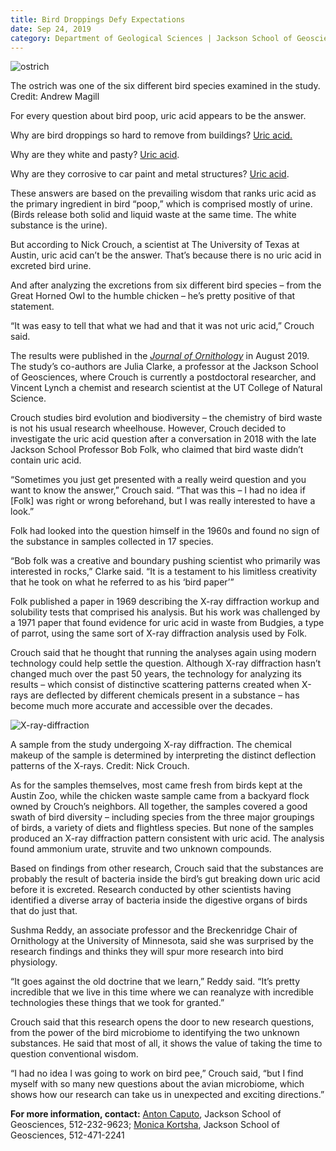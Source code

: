 ```yaml
--- 
title: Bird Droppings Defy Expectations
date: Sep 24, 2019
category: Department of Geological Sciences | Jackson School of Geosciences
---
```


![ostrich](http://research.utexas.edu/showcase/assets/js/fileman/Uploads/ostrich.jpg)

The ostrich was one of the six different bird species examined in the study. Credit: Andrew Magill

For every question about bird poop, uric acid appears to be the answer.

Why are bird droppings so hard to remove from buildings? [Uric acid.](https://www.audubon.org/news/how-live-bird-poop)

Why are they white and pasty? [Uric acid](https://www.britannica.com/story/why-is-bird-poop-white).

Why are they corrosive to car paint and metal structures? [Uric acid](https://www.fws.gov/northeast/migratorybirds/pdf/2016_EA_Reducing_Bird_Damage_in_Massachusetts_20170308.pdf).

These answers are based on the prevailing wisdom that ranks uric acid as the primary ingredient in bird “poop,” which is comprised mostly of urine. (Birds release both solid and liquid waste at the same time. The white substance is the urine).

But according to Nick Crouch, a scientist at The University of Texas at Austin, uric acid can’t be the answer. That’s because there is no uric acid in excreted bird urine.

And after analyzing the excretions from six different bird species – from the Great Horned Owl to the humble chicken – he’s pretty positive of that statement.

“It was easy to tell that what we had and that it was not uric acid,” Crouch said.

The results were published in the [_Journal of Ornithology_](https://link.springer.com/article/10.1007/s10336-019-01692-5) in August 2019. The study’s co-authors are Julia Clarke, a professor at the Jackson School of Geosciences, where Crouch is currently a postdoctoral researcher, and Vincent Lynch a chemist and research scientist at the UT College of Natural Science.

Crouch studies bird evolution and biodiversity – the chemistry of bird waste is not his usual research wheelhouse. However, Crouch decided to investigate the uric acid question after a conversation in 2018 with the late Jackson School Professor Bob Folk, who claimed that bird waste didn’t contain uric acid.

“Sometimes you just get presented with a really weird question and you want to know the answer,” Crouch said. “That was this – I had no idea if \[Folk\] was right or wrong beforehand, but I was really interested to have a look.”

Folk had looked into the question himself in the 1960s and found no sign of the substance in samples collected in 17 species.

“Bob folk was a creative and boundary pushing scientist who primarily was interested in rocks,” Clarke said. “It is a testament to his limitless creativity that he took on what he referred to as his ‘bird paper’”

Folk published a paper in 1969 describing the X-ray diffraction workup and solubility tests that comprised his analysis. But his work was challenged by a 1971 paper that found evidence for uric acid in waste from Budgies, a type of parrot, using the same sort of X-ray diffraction analysis used by Folk.

Crouch said that he thought that running the analyses again using modern technology could help settle the question. Although X-ray diffraction hasn’t changed much over the past 50 years, the technology for analyzing its results – which consist of distinctive scattering patterns created when X-rays are deflected by different chemicals present in a substance – has become much more accurate and accessible over the decades.

![X-ray-diffraction](http://research.utexas.edu/showcase/assets/js/fileman/Uploads/X-ray-diffraction.png)

A sample from the study undergoing X-ray diffraction. The chemical makeup of the sample is determined by interpreting the distinct deflection patterns of the X-rays. Credit: Nick Crouch.

As for the samples themselves, most came fresh from birds kept at the Austin Zoo, while the chicken waste sample came from a backyard flock owned by Crouch’s neighbors. All together, the samples covered a good swath of bird diversity – including species from the three major groupings of birds, a variety of diets and flightless species. But none of the samples produced an X-ray diffraction pattern consistent with uric acid. The analysis found ammonium urate, struvite and two unknown compounds.

Based on findings from other research, Crouch said that the substances are probably the result of bacteria inside the bird’s gut breaking down uric acid before it is excreted. Research conducted by other scientists having identified a diverse array of bacteria inside the digestive organs of birds that do just that.

Sushma Reddy, an associate professor and the Breckenridge Chair of Ornithology at the University of Minnesota, said she was surprised by the research findings and thinks they will spur more research into bird physiology.

“It goes against the old doctrine that we learn,” Reddy said. “It’s pretty incredible that we live in this time where we can reanalyze with incredible technologies these things that we took for granted.”

Crouch said that this research opens the door to new research questions, from the power of the bird microbiome to identifying the two unknown substances. He said that most of all, it shows the value of taking the time to question conventional wisdom.

“I had no idea I was going to work on bird pee,” Crouch said, “but I find myself with so many new questions about the avian microbiome, which shows how our research can take us in unexpected and exciting directions.”

**For more information, contact:** [Anton Caputo](mailto:anton.caputo@jsg.utexas.edu), Jackson School of Geosciences, 512-232-9623; [Monica Kortsha](mailto:mkortsha@jsg.utexas.edu), Jackson School of Geosciences, 512-471-2241
